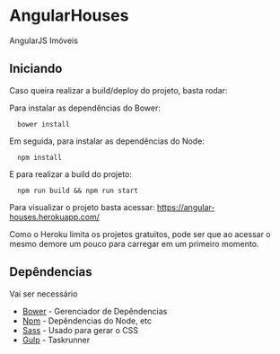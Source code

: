 # AngularHouses

AngularJS Imóveis 

## Iniciando

Caso queira realizar a build/deploy do projeto, basta rodar:

Para instalar as dependências do Bower:

```
  bower install
```

Em seguida, para instalar as dependências do Node:
```
  npm install
```

E para realizar a build do projeto:

```
  npm run build && npm run start
```

Para visualizar o projeto basta acessar: https://angular-houses.herokuapp.com/

Como o Heroku limita os projetos gratuitos, pode ser que ao acessar o mesmo demore um pouco para carregar em um primeiro momento.

## Depêndencias

Vai ser necessário

* [Bower](http://www.dropwizard.io/1.0.2/docs/) - Gerenciador de Depêndencias
* [Npm](https://www.npmjs.com/) - Depêndencias do Node, etc
* [Sass](http://sass-lang.com/) - Usado para gerar o CSS
* [Gulp](https://gulpjs.com/) - Taskrunner
